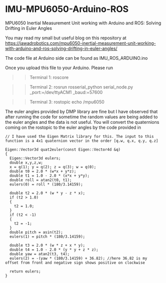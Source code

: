 # IMU-MPU6050-Arduino-ROS
MPU6050 Inertial Measurement Unit working with Arduino and ROS: Solving Drifting in Euler Angles


You may read my small but useful blog on this repository at 
https://jawadrobotics.com/mpu6050-inertial-measurement-unit-working-with-arduino-and-ros-solving-drifting-in-euler-angles/

The code file at Arduino side can be found as IMU_ROS_ARDUINO.ino

Once you upload this file to your Arduino. Please run 
>> Terminal 1: roscore

>> Terminal 2: rosrun rosserial_python serial_node.py _port:=/dev/ttyACM1 _baud:=57600

>> Terminal 3: rostopic echo /mpu6050 

The euler angles provided by DMP library are fine but I have observed that after running the code for sometime the random values are being added to the euler angles and the data is not useful. You will convert the quaternions coming on the rostopic to the euler angles by the code provided in 

```
// I have used the Eigen Matrix library for this. The input to this function is a 4x1 quaternion vector in the order [q.w, q.x, q.y, q.z]

Eigen::Vector3d quat2euler(const Eigen::Vector4d &q)
{
  Eigen::Vector3d eulers;
  double x,y,z,w;
  x = q(1); y = q(2); z = q(3); w = q(0);
  double t0 = 2.0 * (w*x + y*z);
  double t1 = 1.0 - 2.0 * (x*x + y*y);
  double roll = atan2(t0, t1);
  eulers(0) = roll * (180/3.14159);

  double t2 = 2.0 * (w * y - z * x); 
  if (t2 > 1.0)
  {
    t2 = 1.0;
  }
  if (t2 < -1)
  {
    t2 = -1;
  }
  double pitch = asin(t2);
  eulers(1) = pitch * (180/3.14159);

  double t3 = 2.0 * (w * z + x * y);
  double t4 = 1.0 - 2.0 * (y * y + z * z);
  double yaw = atan2(t3, t4);
  eulers(2) = -(yaw * (180/3.14159) + 36.82); //here 36.82 is my offset from front and negative sign shows positive on clockwise

  return eulers;
}
```
